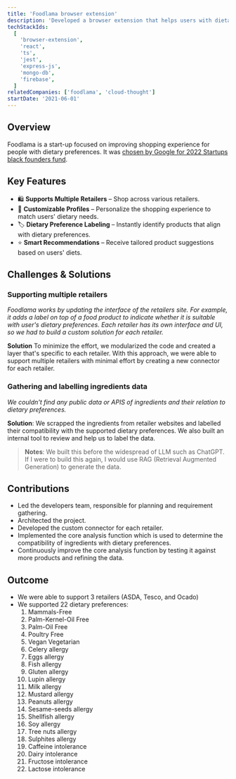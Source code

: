 ```yaml
---
title: 'Foodlama browser extension'
description: 'Developed a browser extension that helps users with dietary prefernce to grocery shopping online'
techStackIds:
  [
    'browser-extension',
    'react',
    'ts',
    'jest',
    'express-js',
    'mongo-db',
    'firebase',
  ]
relatedCompanies: ['foodlama', 'cloud-thought']
startDate: '2021-06-01'
---
```


## Overview

Foodlama is a start-up focused on improving shopping experience for people with dietary preferences. It was [chosen by Google for 2022 Startups black founders fund](https://startupsmagazine.co.uk/article-foodlama-chosen-google-2022-startups-black-founders-fund).

## Key Features

- 🛍 **Supports Multiple Retailers** – Shop across various retailers.
- 👤 **Customizable Profiles** – Personalize the shopping experience to match users' dietary needs.
- 🏷 **Dietary Preference Labeling** – Instantly identify products that align with dietary preferences.
- ⭐ **Smart Recommendations** – Receive tailored product suggestions based on users' diets.

## Challenges & Solutions

### Supporting multiple retailers

_Foodlama works by updating the interface of the retailers site. For example, it adds a label on top of a food product to indicate whether it is suitable with user's dietary preferences. Each retailer has its own interface and UI, so we had to build a custom solution for each retailer._

**Solution** To minimize the effort, we modularized the code and created a layer that's specific to each retailer. With this approach, we were able to support multiple retailers with minimal effort by creating a new connector for each retailer.

### Gathering and labelling ingredients data

_We couldn't find any public data or APIS of ingredients and their relation to dietary preferences._

**Solution**: We scrapped the ingredients from retailer websites and labelled their compatibility with the supported dietary preferences. We also built an internal tool to review and help us to label the data.

> **Notes**: We built this before the widespread of LLM such as ChatGPT. If I were to build this again, I would use RAG (Retrieval Augmented Generation) to generate the data.

## Contributions

- Led the developers team, responsible for planning and requirement gathering.
- Architected the project.
- Developed the custom connector for each retailer.
- Implemented the core analysis function which is used to determine the compatibility of ingredients with dietary preferences.
- Continuously improve the core analysis function by testing it against more products and refining the data.

## Outcome

- We were able to support 3 retailers (ASDA, Tesco, and Ocado)
- We supported 22 dietary preferences:
  1. Mammals-Free
  2. Palm-Kernel-Oil Free
  3. Palm-Oil Free
  4. Poultry Free
  5. Vegan Vegetarian
  6. Celery allergy
  7. Eggs allergy
  8. Fish allergy
  9. Gluten allergy
  10. Lupin allergy
  11. Milk allergy
  12. Mustard allergy
  13. Peanuts allergy
  14. Sesame-seeds allergy
  15. Shellfish allergy
  16. Soy allergy
  17. Tree nuts allergy
  18. Sulphites allergy
  19. Caffeine intolerance
  20. Dairy intolerance
  21. Fructose intolerance
  22. Lactose intolerance
